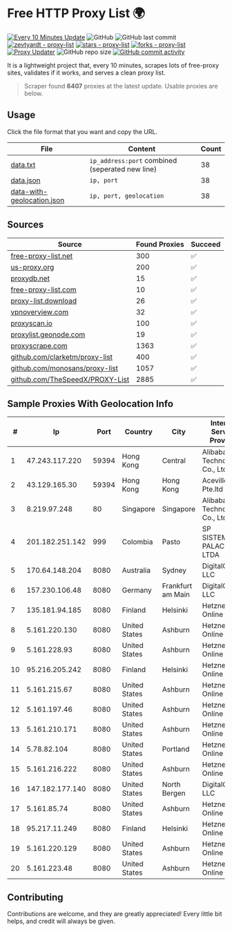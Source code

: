 
# Free HTTP Proxy List 🌍

[![Every 10 Minutes Update](https://github.com/mertguvencli/http-proxy-list/actions/workflows/main.yml/badge.svg?branch=main)](https://github.com/mertguvencli/http-proxy-list/actions/workflows/main.yml)
![GitHub](https://img.shields.io/github/license/mertguvencli/http-proxy-list)
![GitHub last commit](https://img.shields.io/github/last-commit/mertguvencli/http-proxy-list)
[![zevtyardt - proxy-list](https://img.shields.io/static/v1?label=zevtyardt&message=proxy-list&color=blue&logo=github)](https://github.com/zevtyardt/proxy-list "Go to GitHub repo")
[![stars - proxy-list](https://img.shields.io/github/stars/zevtyardt/proxy-list?style=social)](https://github.com/zevtyardt/proxy-list)
[![forks - proxy-list](https://img.shields.io/github/forks/zevtyardt/proxy-list?style=social)](https://github.com/zevtyardt/proxy-list)
[![Proxy Updater](https://github.com/zevtyardt/proxy-list/workflows/Proxy%20Updater/badge.svg)](https://github.com/zevtyardt/proxy-list/actions?query=workflow:"Proxy+Updater")
![GitHub repo size](https://img.shields.io/github/repo-size/zevtyardt/proxy-list)
[![GitHub commit activity](https://img.shields.io/github/commit-activity/m/zevtyardt/proxy-list?logo=commits)](https://github.com/zevtyardt/proxy-list/commits/main)

It is a lightweight project that, every 10 minutes, scrapes lots of free-proxy sites, validates if it works, and serves a clean proxy list.

> Scraper found **6407** proxies at the latest update. Usable proxies are below.

## Usage

Click the file format that you want and copy the URL.

|File|Content|Count|
|----|-------|-----|
|[data.txt](https://raw.githubusercontent.com/mertguvencli/http-proxy-list/main/proxy-list/data.txt)|`ip_address:port` combined (seperated new line)|38|
|[data.json](https://raw.githubusercontent.com/mertguvencli/http-proxy-list/main/proxy-list/data.json)|`ip, port`|38|
|[data-with-geolocation.json](https://raw.githubusercontent.com/mertguvencli/http-proxy-list/main/proxy-list/data-with-geolocation.json)|`ip, port, geolocation`|38|

## Sources

|Source|Found Proxies|Succeed|
|------|-------------|-------|
|[free-proxy-list.net](https://free-proxy-list.net)|300|✅|
|[us-proxy.org](https://www.us-proxy.org)|200|✅|
|[proxydb.net](http://proxydb.net)|15|✅|
|[free-proxy-list.com](https://free-proxy-list.com/?page=&port=&type%5B%5D=http&type%5B%5D=https&up_time=0&search=Search)|10|✅|
|[proxy-list.download](https://www.proxy-list.download/HTTP)|26|✅|
|[vpnoverview.com](https://vpnoverview.com/privacy/anonymous-browsing/free-proxy-servers)|32|✅|
|[proxyscan.io](https://www.proxyscan.io)|100|✅|
|[proxylist.geonode.com](https://proxylist.geonode.com/api/proxy-list?limit=300&page=1&sort_by=lastChecked&sort_type=desc&protocols=http,https)|19|✅|
|[proxyscrape.com](https://api.proxyscrape.com/v2/?request=displayproxies&protocol=http&timeout=10000&country=all&ssl=all&anonymity=all)|1363|✅|
|[github.com/clarketm/proxy-list](https://raw.githubusercontent.com/clarketm/proxy-list/master/proxy-list-raw.txt)|400|✅|
|[github.com/monosans/proxy-list](https://raw.githubusercontent.com/monosans/proxy-list/main/proxies/http.txt)|1057|✅|
|[github.com/TheSpeedX/PROXY-List](https://raw.githubusercontent.com/TheSpeedX/PROXY-List/master/http.txt)|2885|✅|


## Sample Proxies With Geolocation Info

|#|Ip|Port|Country|City|Internet Service Provider|
|-|--|----|-------|----|-------------------------|
|1|47.243.117.220|59394|Hong Kong|Central|Alibaba (US) Technology Co., Ltd.|
|2|43.129.165.30|59394|Hong Kong|Hong Kong|Aceville Pte.ltd|
|3|8.219.97.248|80|Singapore|Singapore|Alibaba (US) Technology Co., Ltd.|
|4|201.182.251.142|999|Colombia|Pasto|SP SISTEMAS PALACIOS LTDA|
|5|170.64.148.204|8080|Australia|Sydney|DigitalOcean, LLC|
|6|157.230.106.48|8080|Germany|Frankfurt am Main|DigitalOcean, LLC|
|7|135.181.94.185|8080|Finland|Helsinki|Hetzner Online GmbH|
|8|5.161.220.130|8080|United States|Ashburn|Hetzner Online GmbH|
|9|5.161.228.93|8080|United States|Ashburn|Hetzner Online GmbH|
|10|95.216.205.242|8080|Finland|Helsinki|Hetzner Online GmbH|
|11|5.161.215.67|8080|United States|Ashburn|Hetzner Online GmbH|
|12|5.161.197.46|8080|United States|Ashburn|Hetzner Online GmbH|
|13|5.161.210.171|8080|United States|Ashburn|Hetzner Online GmbH|
|14|5.78.82.104|8080|United States|Portland|Hetzner Online GmbH|
|15|5.161.216.222|8080|United States|Ashburn|Hetzner Online GmbH|
|16|147.182.177.140|8080|United States|North Bergen|DigitalOcean, LLC|
|17|5.161.85.74|8080|United States|Ashburn|Hetzner Online GmbH|
|18|95.217.11.249|8080|Finland|Helsinki|Hetzner Online GmbH|
|19|5.161.220.129|8080|United States|Ashburn|Hetzner Online GmbH|
|20|5.161.223.48|8080|United States|Ashburn|Hetzner Online GmbH|



## Contributing

Contributions are welcome, and they are greatly appreciated! Every
little bit helps, and credit will always be given.

